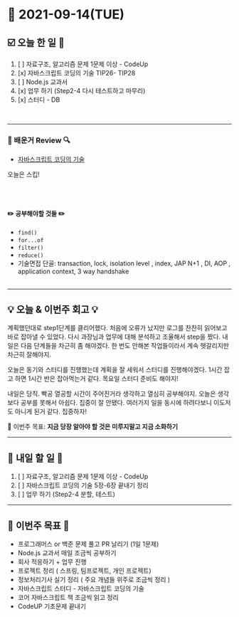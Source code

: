 # 📆 2021-09-14(TUE)
## ☑️ 오늘 한 일 📑
1. [ ] 자료구조, 알고리즘 문제 1문제 이상 - CodeUp
2. [x] 자바스크립트 코딩의 기술 TIP26- TIP28
3. [ ] Node.js 교과서 
4. [x] 업무 하기 (Step2-4 다시 테스트하고 마무리)
5. [x] 스터디 - DB 


<br>

***

### 📌️ 배운거 Review 🔍️
- [자바스크립트 코딩의 기술](https://github.com/Kyuwon53/library_books_record/tree/main/Technology_In_Javascript_coding/Chapter05_Loops)

오늘은 스킵! 

<br><br>

####  ✏️ 공부해야할 것들  ✏️
- `find()`
- `for...of`
- `filter()`
- `reduce()`
- 기술면접 단골:  transaction, lock, isolation level , index, JAP N+1 , DI, AOP , application context, 3 way handshake 
<br><br>

***

## 💡 오늘 & 이번주 회고  💡

계획했던대로 step1단계를 클리어했다. 처음에 오류가 났지만 로그를 찬찬히 읽어보고 바로 잡아낼 수 있었다. 
다시 과장님과 업무에 대해 분석하고 조율해서 step을 짰다. 내일은 다음 단계들을 차근히 좀 해야겠다. 한 번도 안해본 
작업들이라서 계속 헷갈리지만 차근히 잘해야지. 

오늘은 동기와 스터디를 진행했는데 계획을 잘 세워서 스터디를 진행해야겠다. 1시간 잡고 하면 1시간 반은 잡아먹는거 같다. 
목요일 스터디 준비도 해야지! 

내일은 당직. 빡공 열공할 시간이 주어진거라 생각하고 열심히 공부해야지. 오늘은 생각보다 공부를 못해서 아쉽다. 
집중이 잘 안됐다. 여러가지 일을 동시에 하려다보니 이도저도 아니게 된거 같다. 집중하자! 


 🎯 이번주 목표: **지금 당장 알아야 할 것은 미루지말고 지금 소화하기** 

***

## 🎯 내일 할 일 🎯
1. [ ] 자료구조, 알고리즘 문제 1문제 이상 - CodeUp
2. [ ] 자바스크립트 코딩의 기술 5장-6장 끝내기 정리 
3. [ ] 업무 하기 (Step2-4 분할, 테스트)



***

## 🏁 이번주 목표 🏁
- 프로그래머스 or 백준 문제 풀고 PR 날리기 (1일 1문제)
- Node.js 교과서 매일 조금씩 공부하기
- 회사 적응하기 + 업무 진행
- 프로젝트 정리 ( 스프링, 팀프로젝트, 개인 프로젝트)
- 정보처리기사 실기 정리 ( 주요 개념들 위주로 조금씩 정리 )
- 자바스크립트 스터디 - 자바스크립트 코딩의 기술
- 코어 자바스크립트 책 조금씩 읽고 정리
- CodeUP 기초문제 끝내기